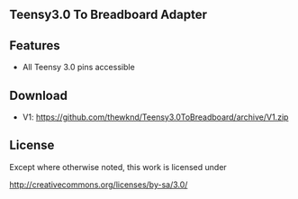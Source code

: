 ## Teensy3.0 To Breadboard Adapter


## Features
- All Teensy 3.0 pins accessible 


## Download
- V1: https://github.com/thewknd/Teensy3.0ToBreadboard/archive/V1.zip

## License
Except where otherwise noted, this work is licensed under 

http://creativecommons.org/licenses/by-sa/3.0/